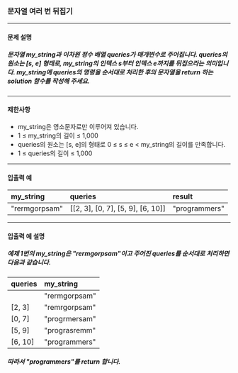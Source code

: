 ### 문자열 여러 번 뒤집기

***

#### 문제 설명
##### 문자열 my_string과 이차원 정수 배열 queries가 매개변수로 주어집니다. queries의 원소는 [s, e] 형태로, my_string의 인덱스 s부터 인덱스 e까지를 뒤집으라는 의미입니다. my_string에 queries의 명령을 순서대로 처리한 후의 문자열을 return 하는 solution 함수를 작성해 주세요.

***

#### 제한사항
* my_string은 영소문자로만 이루어져 있습니다.
* 1 ≤ my_string의 길이 ≤ 1,000
* queries의 원소는 [s, e]의 형태로 0 ≤ s ≤ e < my_string의 길이를 만족합니다.
* 1 ≤ queries의 길이 ≤ 1,000

***

#### 입출력 예
my_string    |	queries                          |	result       |
|:--         |:-                                 |:--
"rermgorpsam"|	[[2, 3], [0, 7], [5, 9], [6, 10]]|	"programmers"|

***

#### 입출력 예 설명
##### 예제 1번의 my_string은 "rermgorpsam"이고 주어진 queries를 순서대로 처리하면 다음과 같습니다.
queries	|my_string       |
|:--    |:--
        |"rermgorpsam"   |
[2, 3]	|"remrgorpsam"   |
[0, 7]	|"progrmersam"   |
[5, 9]	|"prograsremm"   |
[6, 10] |	"programmers"|
##### 따라서 "programmers"를 return 합니다.